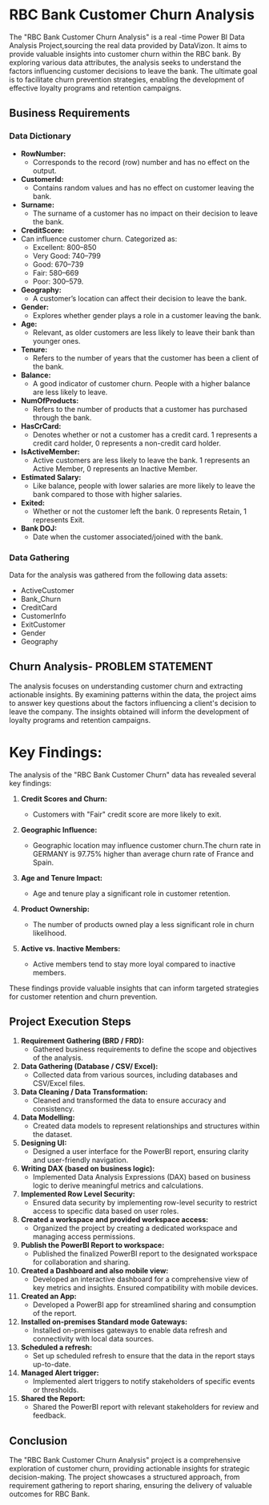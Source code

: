 # RBC Bank Customer Churn Analysis
The "RBC Bank Customer Churn Analysis" is a real -time Power BI Data Analysis Project,sourcing the real data provided by DataVizon. It aims to provide valuable insights into customer churn within the RBC bank. By exploring various data attributes, the analysis seeks to understand the factors influencing customer decisions to leave the bank. The ultimate goal is to facilitate churn prevention strategies, enabling the development of effective loyalty programs and retention campaigns. 

## Business Requirements
### Data Dictionary
- **RowNumber:**
  - Corresponds to the record (row) number and has no effect on the output.
- **CustomerId:**
  - Contains random values and has no effect on customer leaving the bank.
- **Surname:**
  - The surname of a customer has no impact on their decision to leave the bank.
- **CreditScore:**
- Can influence customer churn. Categorized as:
  - Excellent: 800–850
  - Very Good: 740–799
  - Good: 670–739
  - Fair: 580–669
  - Poor: 300–579.
- **Geography:**
  - A customer’s location can affect their decision to leave the bank.
- **Gender:**
  - Explores whether gender plays a role in a customer leaving the bank.
- **Age:**
  - Relevant, as older customers are less likely to leave their bank than younger ones.
- **Tenure:**
  - Refers to the number of years that the customer has been a client of the bank.
- **Balance:**
  - A good indicator of customer churn. People with a higher balance are less likely to leave.
- **NumOfProducts:**
  - Refers to the number of products that a customer has purchased through the bank.
- **HasCrCard:**
  - Denotes whether or not a customer has a credit card. 1 represents a credit card holder, 0 represents a non-credit card holder.
- **IsActiveMember:**
  - Active customers are less likely to leave the bank. 1 represents an Active Member, 0 represents an Inactive Member.
- **Estimated Salary:**
  - Like balance, people with lower salaries are more likely to leave the bank compared to those with higher salaries.
- **Exited:**
  - Whether or not the customer left the bank. 0 represents Retain, 1 represents Exit.
- **Bank DOJ:**
  - Date when the customer associated/joined with the bank.

### Data Gathering
Data for the analysis was gathered from the following data assets:
- ActiveCustomer
- Bank_Churn
- CreditCard
- CustomerInfo
- ExitCustomer
- Gender
- Geography

## Churn Analysis- PROBLEM STATEMENT
The analysis focuses on understanding customer churn and extracting actionable insights. By examining patterns within the data, the project aims to answer key questions about the factors influencing a client's decision to leave the company. The insights obtained will inform the development of loyalty programs and retention campaigns.

# Key Findings:

The analysis of the "RBC Bank Customer Churn" data has revealed several key findings:

1. **Credit Scores and Churn:**
   - Customers with "Fair" credit score are more likely to exit.

2. **Geographic Influence:**
   - Geographic location may influence customer churn.The churn rate in GERMANY is 97.75% higher than average churn rate of France and Spain.

3. **Age and Tenure Impact:**
   - Age and tenure play a significant role in customer retention.

4. **Product Ownership:**
   - The number of products owned play a less significant role in churn likelihood.

5. **Active vs. Inactive Members:**
   - Active members tend to stay more loyal compared to inactive members.

These findings provide valuable insights that can inform targeted strategies for customer retention and churn prevention.


## Project Execution Steps
1. **Requirement Gathering (BRD / FRD):**
   - Gathered business requirements to define the scope and objectives of the analysis.
2. **Data Gathering (Database / CSV/ Excel):**
   - Collected data from various sources, including databases and CSV/Excel files.
3. **Data Cleaning / Data Transformation:**
   - Cleaned and transformed the data to ensure accuracy and consistency.
4. **Data Modelling:**
   - Created data models to represent relationships and structures within the dataset.
5. **Designing UI:**
   - Designed a user interface for the PowerBI report, ensuring clarity and user-friendly navigation.
6. **Writing DAX (based on business logic):**
   - Implemented Data Analysis Expressions (DAX) based on business logic to derive meaningful metrics and calculations.
7. **Implemented Row Level Security:**
   - Ensured data security by implementing row-level security to restrict access to specific data based on user roles.
8. **Created a workspace and provided workspace access:**
   - Organized the project by creating a dedicated workspace and managing access permissions.
9. **Publish the PowerBI Report to workspace:**
   - Published the finalized PowerBI report to the designated workspace for collaboration and sharing.
10. **Created a Dashboard and also mobile view:**
    - Developed an interactive dashboard for a comprehensive view of key metrics and insights. Ensured compatibility with mobile devices.
11. **Created an App:**
    - Developed a PowerBI app for streamlined sharing and consumption of the report.
12. **Installed on-premises Standard mode Gateways:**
    - Installed on-premises gateways to enable data refresh and connectivity with local data sources.
13. **Scheduled a refresh:**
    - Set up scheduled refresh to ensure that the data in the report stays up-to-date.
14. **Managed Alert trigger:**
    - Implemented alert triggers to notify stakeholders of specific events or thresholds.
15. **Shared the Report:**
    - Shared the PowerBI report with relevant stakeholders for review and feedback.

## Conclusion
The "RBC Bank Customer Churn Analysis" project is a comprehensive exploration of customer churn, providing actionable insights for strategic decision-making. The project showcases a structured approach, from requirement gathering to report sharing, ensuring the delivery of valuable outcomes for RBC Bank.

